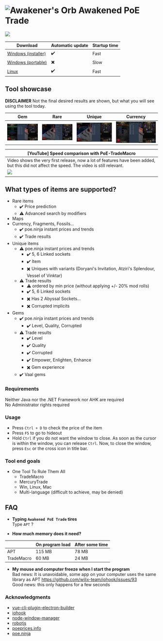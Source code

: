 # ![Awakener's Orb](https://web.poecdn.com/image/Art/2DItems/Currency/TransferOrb.png) Awakened PoE Trade

![](https://img.shields.io/github/downloads/SnosMe/awakened-poe-trade/total?color=%23000&label=Players%20using%20this%20tool%20%28Downloads%29&style=flat-square)


| Download | Automatic update | Startup time |
|----------|------------------|--------------|
| [Windows (installer)](https://github.com/SnosMe/awakened-poe-trade/releases/download/v0.7.0/Awakened-PoE-Trade-Setup-0.7.0.exe) | :heavy_check_mark: | Fast |
| [Windows (portable)](https://github.com/SnosMe/awakened-poe-trade/releases/download/v0.7.0/Awakened-PoE-Trade-0.7.0.exe) | :heavy_multiplication_x: | Slow |
| [Linux](https://github.com/SnosMe/awakened-poe-trade/releases/download/v0.7.0/Awakened-PoE-Trade-0.7.0.AppImage) | :heavy_check_mark: | Fast |

## Tool showcase

**DISCLAIMER** Not the final desired results are shown, but what you will see using the tool today.

| Gem | Rare | Unique | Currency |
|-----|------|--------|----------|
| ![](./showcase/gem.png?raw=true) | ![](./showcase/rare.png?raw=true) | ![](./showcase/unique.png?raw=true) | ![](./showcase/currency.png?raw=true) |

| [YouTube] Speed comparison with PoE-TradeMacro |
|-----|
| Video shows the very first release, now a lot of features have been added, but this did not affect the speed. The video is still relevant. |
| [![](http://img.youtube.com/vi/PCohkEmWRT8/0.jpg)](http://www.youtube.com/watch?v=PCohkEmWRT8 "") |

## What types of items are supported?

- Rare items
  - :heavy_check_mark: Price prediction
  - :warning: Advanced search by modifiers
- Maps
- Currency, Fragments, Fossils...
  - :heavy_check_mark: poe.ninja instant prices and trends
  - :heavy_check_mark: Trade results
- Unique items
  - :warning: poe.ninja instant prices and trends
    - :heavy_check_mark: 5, 6 Linked sockets
    - :heavy_check_mark: Item
    - :heavy_multiplication_x: Uniques with variants (Doryani's Invitation, Atziri's Splendour, Vessel of Vinktar)
  - :warning: Trade results
    - :warning: ordered by min price (without applying +/- 20% mod rolls)
    - :heavy_check_mark: 5, 6 Linked sockets
    - :heavy_multiplication_x: Has 2 Abyssal Sockets...
    - :heavy_multiplication_x: Corrupted implicits
- Gems
  - :heavy_check_mark: poe.ninja instant prices and trends
    - :heavy_check_mark: Level, Quality, Corrupted
  - :warning: Trade results
    - :heavy_check_mark: Level
    - :heavy_check_mark: Quality
    - :heavy_check_mark: Corrupted
    - :heavy_check_mark: Empower, Enlighten, Enhance
    - :heavy_multiplication_x: Gem experience
  - :heavy_check_mark: Vaal gems

### Requirements

Neither Java nor the .NET Framework nor AHK are required\
No Administrator rights required

### Usage
- Press `Ctrl + D` to check the price of the item
- Press `F5` to go to hideout
- Hold `Ctrl` if you do not want the window to close. As soon as the cursor is within the window, you can release `Ctrl`. Now, to close the window, press `Esc` or the cross icon in title bar.

### Tool end goals
- One Tool To Rule Them All
  - TradeMacro
  - MercuryTrade
  - Win, Linux, Mac
  - Multi-language (difficult to achieve, may be denied)

## FAQ

- **Typing `Awakened PoE Trade` tires**\
Type `APT` ?

- **How much memory does it need?**

|    | On program load | After some time |
|----|-----------------|-----------------|
| APT | 115 MB         | 78 MB |
| TradeMacro | 60 MB   | 24 MB |

- **My mouse and computer freeze when I start the program**\
Bad news: It is unavoidable, some app on your computer uses the same library as APT https://github.com/wilix-team/iohook/issues/93 \
Good news: this only happens for a few seconds


### Acknowledgments

- [vue-cli-plugin-electron-builder](https://github.com/nklayman/vue-cli-plugin-electron-builder)
- [iohook](https://github.com/wilix-team/iohook)
- [node-window-manager](https://github.com/sentialx/node-window-manager)
- [robotjs](https://github.com/octalmage/robotjs)
- [poeprices.info](https://www.poeprices.info/)
- [poe.ninja](https://poe.ninja/)
